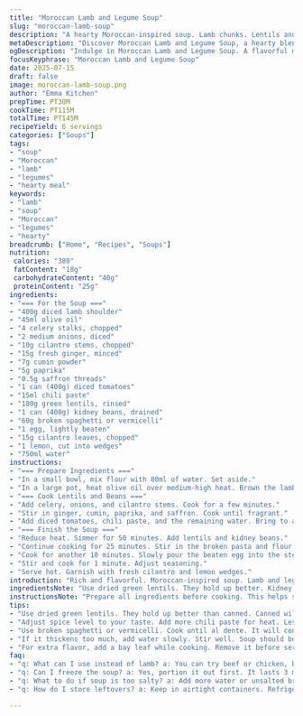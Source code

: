 ```yaml
---
title: "Moroccan Lamb and Legume Soup"
slug: "moroccan-lamb-soup"
description: "A hearty Moroccan-inspired soup. Lamb chunks. Lentils and chickpeas mix in. Spices bring warmth. Tomatoes create a rich base. Fresh herbs finish it off."
metaDescription: "Discover Moroccan Lamb and Legume Soup, a hearty blend of lamb, lentils, and spices that warms up cold days. Perfect for any occasion."
ogDescription: "Indulge in Moroccan Lamb and Legume Soup. A flavorful mix of tender lamb, legumes, and aromatic spices. Perfectly hearty and fulfilling."
focusKeyphrase: "Moroccan Lamb and Legume Soup"
date: 2025-07-15
draft: false
image: moroccan-lamb-soup.png
author: "Emma Kitchen"
prepTime: PT30M
cookTime: PT115M
totalTime: PT145M
recipeYield: 6 servings
categories: ["Soups"]
tags:
- "soup"
- "Moroccan"
- "lamb"
- "legumes"
- "hearty meal"
keywords:
- "lamb"
- "soup"
- "Moroccan"
- "legumes"
- "hearty"
breadcrumb: ["Home", "Recipes", "Soups"]
nutrition: 
 calories: "380"
 fatContent: "18g"
 carbohydrateContent: "40g"
 proteinContent: "25g"
ingredients:
- "=== For the Soup ==="
- "400g diced lamb shoulder"
- "45ml olive oil"
- "4 celery stalks, chopped"
- "2 medium onions, diced"
- "10g cilantro stems, chopped"
- "15g fresh ginger, minced"
- "7g cumin powder"
- "5g paprika"
- "0.5g saffron threads"
- "1 can (400g) diced tomatoes"
- "15ml chili paste"
- "180g green lentils, rinsed"
- "1 can (400g) kidney beans, drained"
- "60g broken spaghetti or vermicelli"
- "1 egg, lightly beaten"
- "15g cilantro leaves, chopped"
- "1 lemon, cut into wedges"
- "750ml water"
instructions:
- "=== Prepare Ingredients ==="
- "In a small bowl, mix flour with 80ml of water. Set aside."
- "In a large pot, heat olive oil over medium-high heat. Brown the lamb. Season with salt and pepper."
- "=== Cook Lentils and Beans ==="
- "Add celery, onions, and cilantro stems. Cook for a few minutes."
- "Stir in ginger, cumin, paprika, and saffron. Cook until fragrant."
- "Add diced tomatoes, chili paste, and the remaining water. Bring to a boil."
- "=== Finish the Soup ==="
- "Reduce heat. Simmer for 50 minutes. Add lentils and kidney beans."
- "Continue cooking for 25 minutes. Stir in the broken pasta and flour mixture."
- "Cook for another 10 minutes. Slowly pour the beaten egg into the steaming soup."
- "Stir and cook for 1 minute. Adjust seasoning."
- "Serve hot. Garnish with fresh cilantro and lemon wedges."
introduction: "Rich and flavorful. Moroccan-inspired soup. Lamb and legumes combine nicely. Tasty spices make it aromatic. Hearty for cold days. Brightened with lemon."
ingredientsNote: "Use dried green lentils. They hold up better. Kidney beans add creaminess. Adjust spiciness with chili paste. For a variation, add carrots or sweet potatoes. Use an alternative to lamb like beef or chicken. Can also make it vegetarian by removing meat. Use vegetable broth instead of water."
instructionsNote: "Prepare all ingredients before cooking. This helps streamline the process. Use a large pot for better simmering. Make sure to stir frequently towards the end. This prevents sticking. Test lentils for doneness. They should be tender but not mushy. Add more water if soup becomes too thick."
tips:
- "Use dried green lentils. They hold up better than canned. Canned will get mushy. Rinse before using. Lentils need to be tender but not mushy. Test them while cooking for perfect doneness."
- "Adjust spice level to your taste. Add more chili paste for heat. Less if you don't like spicy. Fresh herbs like cilantro add freshness. Saffron is bold but costly. Use wisely. Experiment with balance."
- "Use broken spaghetti or vermicelli. Cook until al dente. It will continue to cook in the soup. Start with a small amount. Stir often to avoid sticking on the bottom. Add more if you need heartiness."
- "If it thickens too much, add water slowly. Stir well. Soup should be soupy, not too thick. Keep an eye while simmering. The longer it simmers, the richer the flavor. Don’t forget to taste as you cook."
- "For extra flavor, add a bay leaf while cooking. Remove it before serving. Carrots or sweet potatoes can be added for sweetness. They also work well with spices. Adjust cooking time as needed."
faq:
- "q: What can I use instead of lamb? a: You can try beef or chicken, but adjust cooking times. More tender cuts will cook quicker. Alternatively, make it vegetarian."
- "q: Can I freeze the soup? a: Yes, portion it out first. It lasts 3 months in the freezer. Thaw overnight in the fridge. Reheat slowly on the stove. But avoid boiling."
- "q: What to do if soup is too salty? a: Add more water or unsalted broth. This can balance flavors. You can also add potatoes to absorb saltiness. Cook until tender."
- "q: How do I store leftovers? a: Keep in airtight containers. Refrigerate them within two hours. They last 3-4 days max. Reheat fully before eating. Again, stir well."

---
```

